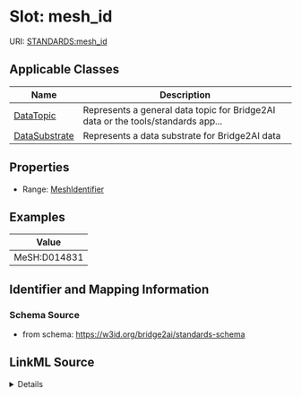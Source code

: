 # Slot: mesh_id

URI: [STANDARDS:mesh_id](https://w3id.org/bridge2ai/standards-schema/mesh_id)



<!-- no inheritance hierarchy -->




## Applicable Classes

| Name | Description |
| --- | --- |
[DataTopic](DataTopic.md) | Represents a general data topic for Bridge2AI data or the tools/standards app...
[DataSubstrate](DataSubstrate.md) | Represents a data substrate for Bridge2AI data






## Properties

* Range: [MeshIdentifier](MeshIdentifier.md)








## Examples

| Value |
| --- |
| MeSH:D014831 |

## Identifier and Mapping Information







### Schema Source


* from schema: https://w3id.org/bridge2ai/standards-schema




## LinkML Source

<details>
```yaml
name: mesh_id
examples:
- value: MeSH:D014831
from_schema: https://w3id.org/bridge2ai/standards-schema
rank: 1000
values_from:
- MeSH
alias: mesh_id
domain_of:
- DataTopic
- DataSubstrate
range: mesh_identifier

```
</details>